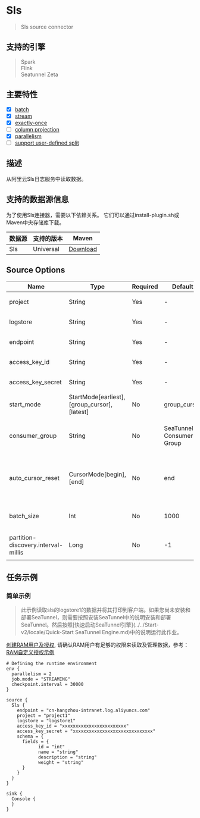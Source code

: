 # Sls

> Sls source connector

## 支持的引擎

> Spark<br/>
> Flink<br/>
> Seatunnel Zeta<br/>

## 主要特性

- [x] [batch](../../concept/connector-v2-features.md)
- [x] [stream](../../concept/connector-v2-features.md)
- [x] [exactly-once](../../concept/connector-v2-features.md)
- [ ] [column projection](../../concept/connector-v2-features.md)
- [x] [parallelism](../../concept/connector-v2-features.md)
- [ ] [support user-defined split](../../concept/connector-v2-features.md)

## 描述

从阿里云Sls日志服务中读取数据。

## 支持的数据源信息

为了使用Sls连接器，需要以下依赖关系。
它们可以通过install-plugin.sh或Maven中央存储库下载。

| 数据源 | 支持的版本     | Maven                                                                             |
|-----|-----------|-----------------------------------------------------------------------------------|
| Sls | Universal | [Download](https://mvnrepository.com/artifact/org.apache.seatunnel/connector-sls) |

## Source Options

|                Name                 |                    Type                     | Required |         Default          |                                                            Description                                                             |
|-------------------------------------|---------------------------------------------|----------|--------------------------|------------------------------------------------------------------------------------------------------------------------------------|
| project                             | String                                      | Yes      | -                        | [阿里云 Sls 项目](https://help.aliyun.com/zh/sls/user-guide/manage-a-project?spm=a2c4g.11186623.0.0.6f9755ebyfaYSl)                     |
| logstore                            | String                                      | Yes      | -                        | [阿里云 Sls 日志库](https://help.aliyun.com/zh/sls/user-guide/manage-a-logstore?spm=a2c4g.11186623.0.0.13137c08nfuiBC)                   |
| endpoint                            | String                                      | Yes      | -                        | [阿里云访问服务点](https://help.aliyun.com/zh/sls/developer-reference/api-sls-2020-12-30-endpoint?spm=a2c4g.11186623.0.0.548945a8UyJULa)   |
| access_key_id                       | String                                      | Yes      | -                        | [阿里云访问用户ID](https://help.aliyun.com/zh/ram/user-guide/create-an-accesskey-pair?spm=a2c4g.11186623.0.0.4a6e4e554CKhSc#task-2245479) |
| access_key_secret                   | String                                      | Yes      | -                        | [阿里云访问用户密码](https://help.aliyun.com/zh/ram/user-guide/create-an-accesskey-pair?spm=a2c4g.11186623.0.0.4a6e4e554CKhSc#task-2245479) |
| start_mode                          | StartMode[earliest],[group_cursor],[latest] | No       | group_cursor             | 消费者的初始消费模式                                                                                                                         |
| consumer_group                      | String                                      | No       | SeaTunnel-Consumer-Group | Sls消费者组id，用于区分不同的消费者组                                                                                                              |
| auto_cursor_reset                   | CursorMode[begin],[end]                     | No       | end                      | 当消费者组中没有记录读取游标时，初始化读取游标                                                                                                            |
| batch_size                          | Int                                         | No       | 1000                     | 每次从SLS中读取的数据量                                                                                                                      |
| partition-discovery.interval-millis | Long                                        | No       | -1                       | 动态发现主题和分区的间隔                                                                                                                       |

## 任务示例

### 简单示例

> 此示例读取sls的logstore1的数据并将其打印到客户端。如果您尚未安装和部署SeaTunnel，则需要按照安装SeaTunnel中的说明安装和部署SeaTunnel。然后按照[快速启动SeaTunnel引擎](../../Start-v2/locale/Quick-Start SeaTunnel Engine.md)中的说明运行此作业。

[创建RAM用户及授权](https://help.aliyun.com/zh/sls/create-a-ram-user-and-authorize-the-ram-user-to-access-log-service?spm=a2c4g.11186623.0.i4), 请确认RAM用户有足够的权限来读取及管理数据，参考：[RAM自定义授权示例](https://help.aliyun.com/zh/sls/use-custom-policies-to-grant-permissions-to-a-ram-user?spm=a2c4g.11186623.0.0.4a6e4e554CKhSc#reference-s3z-m1l-z2b)

```hocon
# Defining the runtime environment
env {
  parallelism = 2
  job.mode = "STREAMING"
  checkpoint.interval = 30000
}

source {
  Sls {
    endpoint = "cn-hangzhou-intranet.log.aliyuncs.com"
    project = "project1"
    logstore = "logstore1"
    access_key_id = "xxxxxxxxxxxxxxxxxxxxxxxx"
    access_key_secret = "xxxxxxxxxxxxxxxxxxxxxxxxxxxxxx"
    schema = {
      fields = {
            id = "int"
            name = "string"
            description = "string"
            weight = "string"
      }
    }
  }
}

sink {
  Console {
  }
}
```


